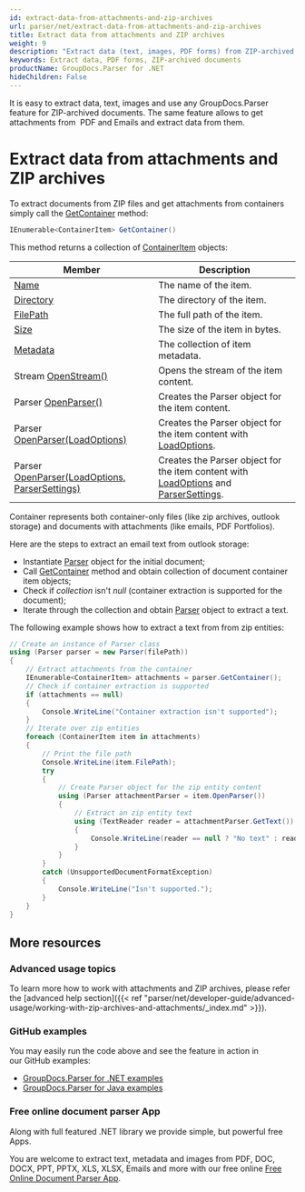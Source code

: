 ```yaml
---
id: extract-data-from-attachments-and-zip-archives
url: parser/net/extract-data-from-attachments-and-zip-archives
title: Extract data from attachments and ZIP archives
weight: 9
description: "Extract data (text, images, PDF forms) from ZIP-archived documents with GroupDocs.Parser."
keywords: Extract data, PDF forms, ZIP-archived documents
productName: GroupDocs.Parser for .NET
hideChildren: False
---
```

It is easy to extract data, text, images and use any GroupDocs.Parser feature for ZIP-archived documents. The same feature allows to get attachments from  PDF and Emails and extract data from them.

# Extract data from attachments and ZIP archives

To extract documents from ZIP files and get attachments from containers simply call the [GetContainer](https://apireference.groupdocs.com/net/parser/groupdocs.parser/parser/methods/getcontainer) method:

```csharp
IEnumerable<ContainerItem> GetContainer()

```

This method returns a collection of [ContainerItem](https://apireference.groupdocs.com/net/parser/groupdocs.parser.data/containeritem) objects:

| Member | Description |
| --- | --- |
| [Name](https://apireference.groupdocs.com/net/parser/groupdocs.parser.data/containeritem/properties/name) | The name of the item. |
| [Directory](https://apireference.groupdocs.com/net/parser/groupdocs.parser.data/containeritem/properties/directory) | The directory of the item. |
| [FilePath](https://apireference.groupdocs.com/net/parser/groupdocs.parser.data/containeritem/properties/filepath) | The full path of the item. |
| [Size](https://apireference.groupdocs.com/net/parser/groupdocs.parser.data/containeritem/properties/size) | The size of the item in bytes. |
| [Metadata](https://apireference.groupdocs.com/net/parser/groupdocs.parser.data/containeritem/properties/metadata) | The collection of item metadata. |
| Stream [OpenStream()](https://apireference.groupdocs.com/net/parser/groupdocs.parser.data/containeritem/methods/openstream) | Opens the stream of the item content. |
| Parser [OpenParser()](https://apireference.groupdocs.com/net/parser/groupdocs.parser.data/containeritem/methods/openparser) | Creates the Parser object for the item content. |
| Parser [OpenParser(LoadOptions)](https://apireference.groupdocs.com/net/parser/groupdocs.parser.data.containeritem/openparser/methods/1) | Creates the Parser object for the item content with [LoadOptions](https://apireference.groupdocs.com/net/parser/groupdocs.parser.options/loadoptions). |
| Parser [OpenParser(LoadOptions, ParserSettings)](https://apireference.groupdocs.com/net/parser/groupdocs.parser.data.containeritem/openparser/methods/2) | Creates the Parser object for the item content with [LoadOptions](https://apireference.groupdocs.com/net/parser/groupdocs.parser.options/loadoptions) and [ParserSettings](https://apireference.groupdocs.com/net/parser/groupdocs.parser.options/parsersettings). |

Container represents both container-only files (like zip archives, outlook storage) and documents with attachments (like emails, PDF Portfolios).

Here are the steps to extract an email text from outlook storage:

*   Instantiate [Parser](https://apireference.groupdocs.com/net/parser/groupdocs.parser/parser) object for the initial document;
*   Call [GetContainer](https://apireference.groupdocs.com/net/parser/groupdocs.parser/parser/methods/getcontainer) method and obtain collection of document container item objects;
*   Check if *collection* isn't *null* (container extraction is supported for the document);
*   Iterate through the collection and obtain [Parser](https://apireference.groupdocs.com/net/parser/groupdocs.parser/parser) object to extract a text.

The following example shows how to extract a text from from zip entities:

```csharp
// Create an instance of Parser class
using (Parser parser = new Parser(filePath))
{
    // Extract attachments from the container
    IEnumerable<ContainerItem> attachments = parser.GetContainer();
    // Check if container extraction is supported
    if (attachments == null)
    {
        Console.WriteLine("Container extraction isn't supported");
    }
    // Iterate over zip entities
    foreach (ContainerItem item in attachments)
    {
        // Print the file path
        Console.WriteLine(item.FilePath);
        try
        {
            // Create Parser object for the zip entity content
            using (Parser attachmentParser = item.OpenParser())
            {
                // Extract an zip entity text
                using (TextReader reader = attachmentParser.GetText())
                {
                    Console.WriteLine(reader == null ? "No text" : reader.ReadToEnd());
                }
            }
        }
        catch (UnsupportedDocumentFormatException)
        {
            Console.WriteLine("Isn't supported.");
        }
    }
}
```

## More resources

### Advanced usage topics

To learn more how to work with attachments and ZIP archives, please refer the [advanced help section]({{< ref "parser/net/developer-guide/advanced-usage/working-with-zip-archives-and-attachments/_index.md" >}}).

### GitHub examples

You may easily run the code above and see the feature in action in our GitHub examples:

*   [GroupDocs.Parser for .NET examples](https://github.com/groupdocs-parser/GroupDocs.Parser-for-.NET)    
*   [GroupDocs.Parser for Java examples](https://github.com/groupdocs-parser/GroupDocs.Parser-for-Java)    

### Free online document parser App

Along with full featured .NET library we provide simple, but powerful free Apps.

You are welcome to extract text, metadata and images from PDF, DOC, DOCX, PPT, PPTX, XLS, XLSX, Emails and more with our free online [Free Online Document Parser App](https://products.groupdocs.app/parser).
